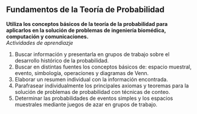 ## Fundamentos de la Teoría de Probabilidad
**Utiliza los conceptos básicos de la teoría de la probabilidad para aplicarlos en la solución de problemas de ingeniería biomédica, computación y comunicaciones.**  
*Actividades de aprendiazje*
1. Buscar información y presentarla en grupos de trabajo sobre el desarrollo histórico de la probabilidad.
2. Buscar en distintas fuentes los conceptos básicos de: espacio muestral, evento, simbología, operaciones y diagramas de Venn.
3. Elaborar un resumen individual con la información encontrada.
4. Parafrasear individualmente los principales axiomas y teoremas para la solución de problemas de probabilidad con técnicas de conteo.
5. Determinar las probabilidades de eventos simples y los espacios muestrales mediante juegos de azar en grupos de trabajo.

